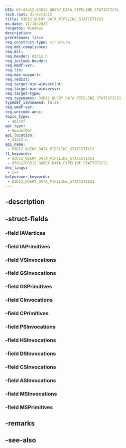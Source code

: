 ```yaml
---
UID: NS:d3d12.D3D12_QUERY_DATA_PIPELINE_STATISTICS1
tech.root: direct3d12
title: D3D12_QUERY_DATA_PIPELINE_STATISTICS1
ms.date: 11/10/2023
targetos: Windows
description: 
prerelease: false
req.construct-type: structure
req.ddi-compliance: 
req.dll: 
req.header: d3d12.h
req.include-header: 
req.kmdf-ver: 
req.lib: 
req.max-support: 
req.redist: 
req.target-min-winverclnt: 
req.target-min-winversvr: 
req.target-type: 
req.typenames: D3D12_QUERY_DATA_PIPELINE_STATISTICS1
typedef_isUnnamed: false
req.umdf-ver: 
req.unicode-ansi: 
topic_type:
 - apiref
api_type:
 - HeaderDef
api_location:
 - d3d12.h
api_name:
 - D3D12_QUERY_DATA_PIPELINE_STATISTICS1
f1_keywords:
 - D3D12_QUERY_DATA_PIPELINE_STATISTICS1
 - d3d12/D3D12_QUERY_DATA_PIPELINE_STATISTICS1
dev_langs:
 - c++
helpviewer_keywords:
 - D3D12_QUERY_DATA_PIPELINE_STATISTICS1
---
```


## -description

## -struct-fields

### -field IAVertices

### -field IAPrimitives

### -field VSInvocations

### -field GSInvocations

### -field GSPrimitives

### -field CInvocations

### -field CPrimitives

### -field PSInvocations

### -field HSInvocations

### -field DSInvocations

### -field CSInvocations

### -field ASInvocations

### -field MSInvocations

### -field MSPrimitives

## -remarks

## -see-also

